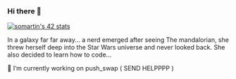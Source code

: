 ### Hi there 👋

[![somartin's 42 stats](https://badge42.vercel.app/api/v2/clg84azxg007808mtenfly49g/stats?cursusId=21&coalitionId=110)](https://github.com/JaeSeoKim/badge42)

<!--
**soraiathegirleffect/soraiathegirleffect** is a ✨ _special_ ✨ repository because its `README.md` (this file) appears on your GitHub profile.

Here are some ideas to get you started:
-->

In a galaxy far far away... a nerd emerged after seeing The mandalorian, she threw herself deep into the Star Wars universe and never looked back. 
She also decided to learn how to code...

🌱 I’m currently working on push_swap ( SEND HELPPPP )


